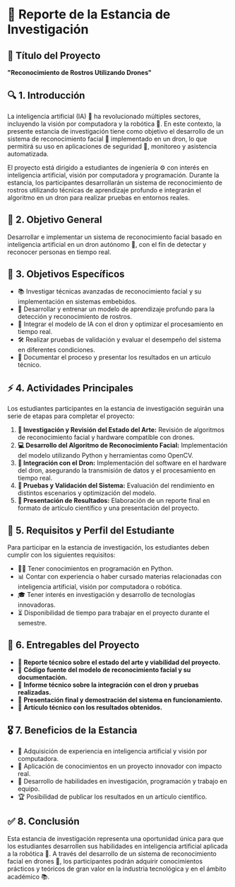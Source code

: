 # 📌 Reporte de la Estancia de Investigación  

## 📌 Título del Proyecto  
**"Reconocimiento de Rostros Utilizando Drones"**  

## 🔍 1. Introducción  
La inteligencia artificial (IA) 🤖 ha revolucionado múltiples sectores, incluyendo la visión por computadora y la robótica 🚀. En este contexto, la presente estancia de investigación tiene como objetivo el desarrollo de un sistema de reconocimiento facial 👤 implementado en un dron, lo que permitirá su uso en aplicaciones de seguridad 🔐, monitoreo y asistencia automatizada.  

El proyecto está dirigido a estudiantes de ingeniería ⚙️ con interés en inteligencia artificial, visión por computadora y programación. Durante la estancia, los participantes desarrollarán un sistema de reconocimiento de rostros utilizando técnicas de aprendizaje profundo e integrarán el algoritmo en un dron para realizar pruebas en entornos reales.  

## 🎯 2. Objetivo General  
Desarrollar e implementar un sistema de reconocimiento facial basado en inteligencia artificial en un dron autónomo 🚁, con el fin de detectar y reconocer personas en tiempo real.  

## 🎯 3. Objetivos Específicos  
- 📚 Investigar técnicas avanzadas de reconocimiento facial y su implementación en sistemas embebidos.  
- 🧠 Desarrollar y entrenar un modelo de aprendizaje profundo para la detección y reconocimiento de rostros.  
- 🤖 Integrar el modelo de IA con el dron y optimizar el procesamiento en tiempo real.  
- 🛠️ Realizar pruebas de validación y evaluar el desempeño del sistema en diferentes condiciones.  
- 📑 Documentar el proceso y presentar los resultados en un artículo técnico.  

## ⚡ 4. Actividades Principales  
Los estudiantes participantes en la estancia de investigación seguirán una serie de etapas para completar el proyecto:  

1. **📖 Investigación y Revisión del Estado del Arte:** Revisión de algoritmos de reconocimiento facial y hardware compatible con drones.  
2. **💻 Desarrollo del Algoritmo de Reconocimiento Facial:** Implementación del modelo utilizando Python y herramientas como OpenCV.  
3. **🚀 Integración con el Dron:** Implementación del software en el hardware del dron, asegurando la transmisión de datos y el procesamiento en tiempo real.  
4. **🧪 Pruebas y Validación del Sistema:** Evaluación del rendimiento en distintos escenarios y optimización del modelo.  
5. **📢 Presentación de Resultados:** Elaboración de un reporte final en formato de artículo científico y una presentación del proyecto.  

## 📝 5. Requisitos y Perfil del Estudiante  
Para participar en la estancia de investigación, los estudiantes deben cumplir con los siguientes requisitos:  
- 👨‍💻 Tener conocimientos en programación en Python.  
- 📊 Contar con experiencia o haber cursado materias relacionadas con inteligencia artificial, visión por computadora o robótica.  
- 🎓 Tener interés en investigación y desarrollo de tecnologías innovadoras.  
- ⏳ Disponibilidad de tiempo para trabajar en el proyecto durante el semestre.  

## 📂 6. Entregables del Proyecto  
- 📜 **Reporte técnico sobre el estado del arte y viabilidad del proyecto.**  
- 💾 **Código fuente del modelo de reconocimiento facial y su documentación.**  
- 📑 **Informe técnico sobre la integración con el dron y pruebas realizadas.**  
- 🎤 **Presentación final y demostración del sistema en funcionamiento.**  
- 📖 **Artículo técnico con los resultados obtenidos.**  

## 🎖️ 7. Beneficios de la Estancia  
- 🤖 Adquisición de experiencia en inteligencia artificial y visión por computadora.  
- 🚁 Aplicación de conocimientos en un proyecto innovador con impacto real.  
- 🔬 Desarrollo de habilidades en investigación, programación y trabajo en equipo.  
- 🏆 Posibilidad de publicar los resultados en un artículo científico.  

## ✅ 8. Conclusión  
Esta estancia de investigación representa una oportunidad única para que los estudiantes desarrollen sus habilidades en inteligencia artificial aplicada a la robótica 🤖. A través del desarrollo de un sistema de reconocimiento facial en drones 🚁, los participantes podrán adquirir conocimientos prácticos y teóricos de gran valor en la industria tecnológica y en el ámbito académico 📚.  
